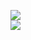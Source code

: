 [![](https://img.shields.io/badge/Made%20With-Github%20Spray-lightgrey.svg?style=for-the-badge&logo=github)](https://github.com/Annihil/github-spray#828)  
[![](https://i.imgur.com/2DrTn0Z.gif)](https://github.com/Annihil/github-spray)